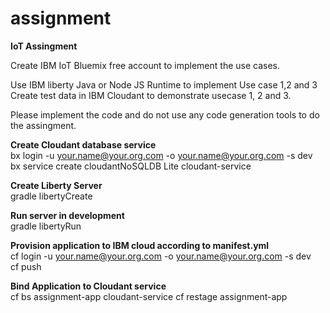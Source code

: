 # assignment
<b>IoT Assingment</b>

Create IBM IoT Bluemix free account to implement the use cases.<p/> Use IBM liberty Java or Node JS Runtime to implement Use case 1,2 and 3 Create test data in IBM Cloudant to demonstrate usecase 1, 2 and 3.<p/> Please implement the code and do not use any code generation tools to do the assingment.<br/>

<b>Create Cloudant database service</b>
<br/>
bx login -u your.name@your.org.com -o your.name@your.org.com -s dev
<br/>
bx service create cloudantNoSQLDB Lite cloudant-service

<b>Create Liberty Server</b>
<br/>
gradle libertyCreate

<b>Run server in development</b>
<br/>
gradle libertyRun

<b>Provision application to IBM cloud according to manifest.yml</b>
<br/>
cf login -u your.name@your.org.com -o your.name@your.org.com -s dev
<br/>
cf push

<b>Bind Application to Cloudant service</b>
<br/>
cf bs assignment-app cloudant-service
cf restage assignment-app
